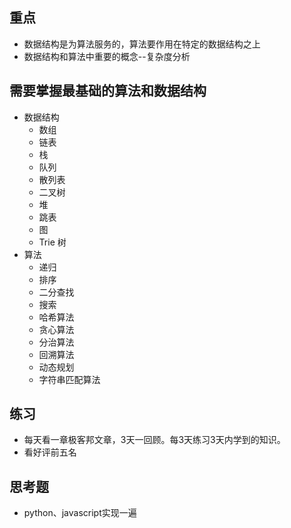 ## 重点
* 数据结构是为算法服务的，算法要作用在特定的数据结构之上
* 数据结构和算法中重要的概念--复杂度分析
## 需要掌握最基础的算法和数据结构
* 数据结构
  - 数组
  - 链表
  - 栈
  - 队列
  - 散列表
  - 二叉树
  - 堆
  - 跳表
  - 图
  - Trie 树
* 算法
  - 递归
  - 排序
  - 二分查找
  - 搜索
  - 哈希算法
  - 贪心算法
  - 分治算法
  - 回溯算法
  - 动态规划
  - 字符串匹配算法
## 练习
* 每天看一章极客邦文章，3天一回顾。每3天练习3天内学到的知识。
* 看好评前五名
## 思考题
* python、javascript实现一遍

